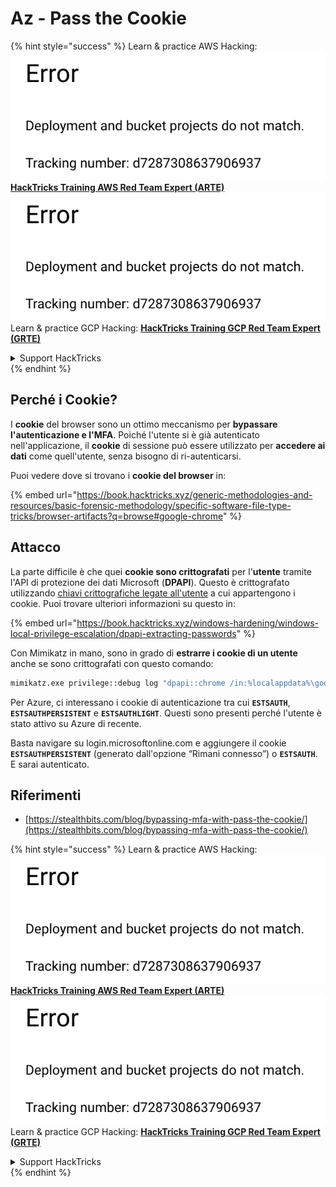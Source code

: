# Az - Pass the Cookie

{% hint style="success" %}
Learn & practice AWS Hacking:<img src="../../../.gitbook/assets/image (1) (1).png" alt="" data-size="line">[**HackTricks Training AWS Red Team Expert (ARTE)**](https://training.hacktricks.xyz/courses/arte)<img src="../../../.gitbook/assets/image (1) (1).png" alt="" data-size="line">\
Learn & practice GCP Hacking: <img src="../../../.gitbook/assets/image (2).png" alt="" data-size="line">[**HackTricks Training GCP Red Team Expert (GRTE)**<img src="../../../.gitbook/assets/image (2).png" alt="" data-size="line">](https://training.hacktricks.xyz/courses/grte)

<details>

<summary>Support HackTricks</summary>

* Check the [**subscription plans**](https://github.com/sponsors/carlospolop)!
* **Join the** 💬 [**Discord group**](https://discord.gg/hRep4RUj7f) or the [**telegram group**](https://t.me/peass) or **follow** us on **Twitter** 🐦 [**@hacktricks\_live**](https://twitter.com/hacktricks\_live)**.**
* **Share hacking tricks by submitting PRs to the** [**HackTricks**](https://github.com/carlospolop/hacktricks) and [**HackTricks Cloud**](https://github.com/carlospolop/hacktricks-cloud) github repos.

</details>
{% endhint %}

## Perché i Cookie?

I **cookie** del browser sono un ottimo meccanismo per **bypassare l'autenticazione e l'MFA**. Poiché l'utente si è già autenticato nell'applicazione, il **cookie** di sessione può essere utilizzato per **accedere ai dati** come quell'utente, senza bisogno di ri-autenticarsi.

Puoi vedere dove si trovano i **cookie del browser** in:

{% embed url="https://book.hacktricks.xyz/generic-methodologies-and-resources/basic-forensic-methodology/specific-software-file-type-tricks/browser-artifacts?q=browse#google-chrome" %}

## Attacco

La parte difficile è che quei **cookie sono crittografati** per l'**utente** tramite l'API di protezione dei dati Microsoft (**DPAPI**). Questo è crittografato utilizzando [chiavi crittografiche legate all'utente](https://book.hacktricks.xyz/windows-hardening/windows-local-privilege-escalation/dpapi-extracting-passwords) a cui appartengono i cookie. Puoi trovare ulteriori informazioni su questo in:

{% embed url="https://book.hacktricks.xyz/windows-hardening/windows-local-privilege-escalation/dpapi-extracting-passwords" %}

Con Mimikatz in mano, sono in grado di **estrarre i cookie di un utente** anche se sono crittografati con questo comando:
```bash
mimikatz.exe privilege::debug log "dpapi::chrome /in:%localappdata%\google\chrome\USERDA~1\default\cookies /unprotect" exit
```
Per Azure, ci interessano i cookie di autenticazione tra cui **`ESTSAUTH`**, **`ESTSAUTHPERSISTENT`** e **`ESTSAUTHLIGHT`**. Questi sono presenti perché l'utente è stato attivo su Azure di recente.

Basta navigare su login.microsoftonline.com e aggiungere il cookie **`ESTSAUTHPERSISTENT`** (generato dall'opzione “Rimani connesso”) o **`ESTSAUTH`**. E sarai autenticato.

## Riferimenti

* [https://stealthbits.com/blog/bypassing-mfa-with-pass-the-cookie/](https://stealthbits.com/blog/bypassing-mfa-with-pass-the-cookie/)

{% hint style="success" %}
Learn & practice AWS Hacking:<img src="../../../.gitbook/assets/image (1) (1).png" alt="" data-size="line">[**HackTricks Training AWS Red Team Expert (ARTE)**](https://training.hacktricks.xyz/courses/arte)<img src="../../../.gitbook/assets/image (1) (1).png" alt="" data-size="line">\
Learn & practice GCP Hacking: <img src="../../../.gitbook/assets/image (2).png" alt="" data-size="line">[**HackTricks Training GCP Red Team Expert (GRTE)**<img src="../../../.gitbook/assets/image (2).png" alt="" data-size="line">](https://training.hacktricks.xyz/courses/grte)

<details>

<summary>Support HackTricks</summary>

* Check the [**subscription plans**](https://github.com/sponsors/carlospolop)!
* **Join the** 💬 [**Discord group**](https://discord.gg/hRep4RUj7f) or the [**telegram group**](https://t.me/peass) or **follow** us on **Twitter** 🐦 [**@hacktricks\_live**](https://twitter.com/hacktricks\_live)**.**
* **Share hacking tricks by submitting PRs to the** [**HackTricks**](https://github.com/carlospolop/hacktricks) and [**HackTricks Cloud**](https://github.com/carlospolop/hacktricks-cloud) github repos.

</details>
{% endhint %}
